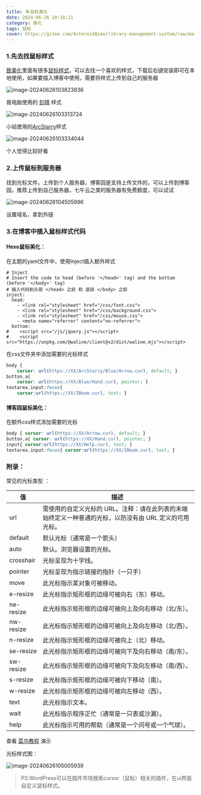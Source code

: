 ```yaml
---
title: 🏝️鼠标美化
date: 2024-06-26 10:18:21
category: 美化
tags: 鼠标
cover: https://gitee.com/AsteroidQiao/library-management-system/raw/master/book-avatar/17193704234791719370423313.png
---
```




### 1.先去找鼠标样式

[致美化](https://zhutix.com/)里面有很多[鼠标样式](https://zhutix.com/tag/cursors/)，可以去找一个喜欢的样式，下载后右键安装即可在本地使用，如果要插入博客中使用，需要将样式上传到自己的服务器

![image-20240626103823836](https://gitee.com/AsteroidQiao/library-management-system/raw/master/typora/2024-06-26/fe8b8fe60d4ec8a4685f12d0a334cf55.png)

我电脑使用的 [刻晴](https://zhutix.com/ico/keqing-cuu/) 样式

![image-20240626103313724](https://gitee.com/AsteroidQiao/library-management-system/raw/master/typora/2024-06-26/d80e7fafece66bff6308b2477967d0da.png)

小站使用的[ArcStarry](https://zhutix.com/ico/arcstarry-cursors/)样式

![image-20240626103334044](https://gitee.com/AsteroidQiao/library-management-system/raw/master/typora/2024-06-26/d5f8b413bb9ba35f2d536ec76f504112.png)

个人觉得比较好看

### 2.上传鼠标到服务器

找到光标文件，上传到个人服务器，博客园是支持上传文件的，可以上传到博客园，推荐上传到自己服务器，七牛云之类的服务器有免费额度，可以试试

![image-20240626104505996](https://gitee.com/AsteroidQiao/library-management-system/raw/master/typora/2024-06-26/5e83548498abdd323e688d68d61767a2.png)

设置域名，拿到外链



### 3.在博客中插入鼠标样式代码

#### Hexo鼠标美化：

在主题的yaml文件中，使用Inject插入额外样式

```
# Inject
# Insert the code to head (before '</head>' tag) and the bottom (before '</body>' tag)
# 插入代码到头部 </head> 之前 和 底部 </body> 之前
inject:
  head:
    - <link rel="stylesheet" href="/css/font.css">
    - <link rel="stylesheet" href="/css/background.css">
    - <link rel="stylesheet" href="/css/mouse.css">
    - <meta name="referrer" content="no-referrer">
  bottom:
#    <script src="/js/jquery.js"></script>
#    <script src="https://unpkg.com/@waline/client@v2/dist/waline.mjs"></script>
```

在css文件夹中添加需要的光标样式

```css
body {
    cursor: url(https://XX/ArcStarry/Blue/Arrow.cur), default; }
button,a{
    cursor: url(https://XX/Blue/Hand.cur), pointer; }
textarea,input:focus{
    cursor:url(https://XX/IBeam.cur), text; }
```



#### 博客园鼠标美化：

在额外css样式添加需要的光标

```css
body { cursor: url(https://XX/Arrow.cur), default; } 
button,a{ cursor: url(https://XX/Hand.cur), pointer; } 
input{ cursor:url(https://XX/Help.cur), text; } 
textarea,input:focus{ cursor:url(https://XX/IBeam.cur), text; }
```

### 附录：

常见的光标类型 ：

| 值        | 描述                                                         |
| --------- | ------------------------------------------------------------ |
| url       | 需使用的自定义光标的 URL。注释：请在此列表的末端始终定义一种普通的光标，以防没有由 URL 定义的可用光标。 |
| default   | 默认光标（通常是一个箭头）                                   |
| auto      | 默认。浏览器设置的光标。                                     |
| crosshair | 光标呈现为十字线。                                           |
| pointer   | 光标呈现为指示链接的指针（一只手）                           |
| move      | 此光标指示某对象可被移动。                                   |
| e-resize  | 此光标指示矩形框的边缘可被向右（东）移动。                   |
| ne-resize | 此光标指示矩形框的边缘可被向上及向右移动（北/东）。          |
| nw-resize | 此光标指示矩形框的边缘可被向上及向左移动（北/西）。          |
| n-resize  | 此光标指示矩形框的边缘可被向上（北）移动。                   |
| se-resize | 此光标指示矩形框的边缘可被向下及向右移动（南/东）。          |
| sw-resize | 此光标指示矩形框的边缘可被向下及向左移动（南/西）。          |
| s-resize  | 此光标指示矩形框的边缘可被向下移动（南）。                   |
| w-resize  | 此光标指示矩形框的边缘可被向左移动（西）。                   |
| text      | 此光标指示文本。                                             |
| wait      | 此光标指示程序正忙（通常是一只表或沙漏）。                   |
| help      | 此光标指示可用的帮助（通常是一个问号或一个气球）。           |

查看 [菜鸟教程](https://www.runoob.com/try/try.php?filename=trycss_cursor) 演示

光标样式图：

![image-20240626105005939](https://gitee.com/AsteroidQiao/library-management-system/raw/master/typora/2024-06-26/fd480537d0a6aabdea89bec1690c93bf.png)



> PS:WordPress可以在插件市场搜索cursor（鼠标）相关的插件，在ui界面自定义鼠标样式。
